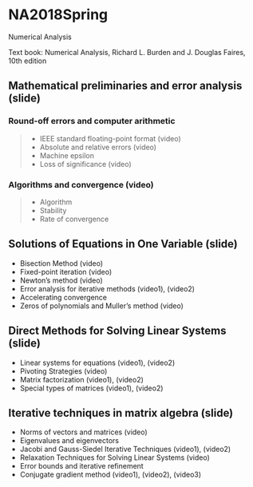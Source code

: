 # NA2018Spring 

Numerical Analysis

Text book: Numerical Analysis, Richard L. Burden and J. Douglas Faires, 10th edition

## Mathematical preliminaries and error analysis    (slide)
### Round-off errors and computer arithmetic
> + IEEE standard floating-point format  (video) 
> + Absolute and relative errors   (video)
> + Machine epsilon
> + Loss of significance   (video)
### Algorithms and convergence   (video)
> + Algorithm
> + Stability
> + Rate of convergence

## Solutions of Equations in One Variable  (slide)
+ Bisection Method   (video)
+ Fixed-point iteration  (video)
+ Newton’s method  (video)
+ Error analysis for iterative methods  (video1),  (video2)
+ Accelerating convergence 
+ Zeros of polynomials and Muller’s method  (video)

## Direct Methods for Solving Linear Systems   (slide)
+ Linear systems for equations    (video1), (video2)
+ Pivoting Strategies   (video)
+ Matrix factorization   (video1), (video2)
+ Special types of matrices   (video1), (video2)

## Iterative techniques in matrix algebra   (slide)
+ Norms of vectors and matrices     (video)
+ Eigenvalues and eigenvectors
+ Jacobi and Gauss-Siedel Iterative Techniques     (video1), (video2)
+ Relaxation Techniques for Solving Linear Systems    (video)
+ Error bounds and iterative refinement 
+ Conjugate gradient method    (video1), (video2), (video3)
